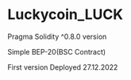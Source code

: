 # Luckycoin_LUCK
Pragma Solidity ^0.8.0 version

Simple BEP-20(BSC Contract)

First version Deployed 27.12.2022
